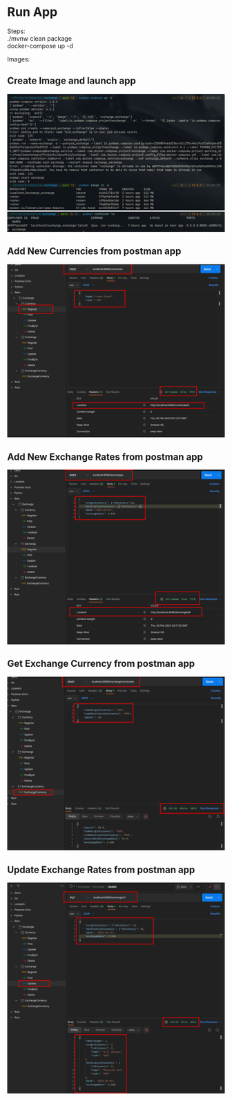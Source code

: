 # Run App  
Steps:  
./mvnw clean package  
docker-compose up -d

Images:
## Create Image and launch app
![Alt text](./statics/Docker1.png?raw=true "Optional Title")
![Alt text](./statics/Docker2.png?raw=true "Optional Title")

## Add New Currencies from postman app
![Alt text](./statics/Postman1.png?raw=true "Optional Title")

## Add New Exchange Rates from postman app
![Alt text](./statics/Postman2.png?raw=true "Optional Title")

## Get Exchange Currency from postman app
![Alt text](./statics/Postman3.png?raw=true "Optional Title")

## Update Exchange Rates from postman app
![Alt text](./statics/Postman4.png?raw=true "Optional Title")
